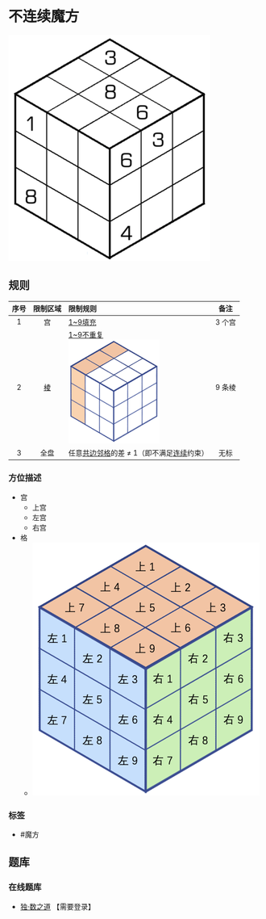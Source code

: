 # 不连续魔方
<!-- START doctoc generated TOC please keep comment here to allow auto update -->
<!-- DON'T EDIT THIS SECTION, INSTEAD RE-RUN doctoc TO UPDATE -->

<!-- END doctoc generated TOC please keep comment here to allow auto update -->

![题](../../images/sudoku/不连续魔方.png)

## 规则

| 序号  | 限制区域 | 限制规则                                               |  备注  |
|:---:|:----:|:---------------------------------------------------|:----:|
|  1  |  宫   | [1~9填充]                                            | 3 个宫 |
|  2  | [棱]  | [1~9不重复] <br/>![题](../../images/position/魔方/棱.png) | 9 条棱 |
|  3  |  全盘  | 任意[共边邻格]的差 ≠ 1（即不满足[连续]约束）                         |  无标  |

### 方位描述

- 宫
  - 上宫
  - 左宫
  - 右宫
- 格
  - ![题](../../images/position/魔方/格.png)

### 标签

- #魔方

## 题库

### 在线题库

- [独·数之道](http://www.sudokufans.org.cn/lx/game.index.php?type=ncmf) 【需要登录】

[1~9填充]: ../../rules/rules.md#1to9填充

[棱]: ../../rules/rules.md#棱

[1~9不重复]: ../../rules/rules.md#1to9不重复

[连续]: ../../rules/rules.md#连续

[共边邻格]: ../../rules/rules.md#共边邻格
